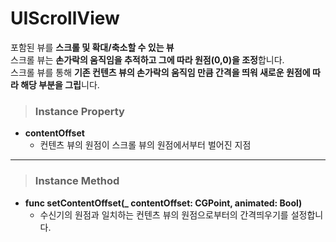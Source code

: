 # UIScrollView
포함된 뷰를 **스크롤 및 확대/축소할 수 있는 뷰**  
스크롤 뷰는 **손가락의 움직임을 추적하고 그에 따라 원점(0,0)을 조정**합니다.  
스크롤 뷰를 통해 **기존 컨텐츠 뷰의 손가락의 움직임 만큼 간격을 띄워 새로운 원점에 따라 해당 부분을 그립**니다. 

> ### Instance Property
* **contentOffset**
    - 컨텐츠 뷰의 원점이 스크롤 뷰의 원점에서부터 벌어진 지점
***

> ### Instance Method
* **func setContentOffset(_ contentOffset: CGPoint, animated: Bool)**
    - 수신기의 원점과 일치하는 컨텐츠 뷰의 원점으로부터의 간격띄우기를 설정합니다.